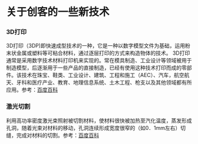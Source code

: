 # 关于创客的一些新技术


### 3D打印
3D打印（3DP)即快速成型技术的一种，它是一种以数字模型文件为基础，运用粉末状金属或塑料等可粘合材料，通过逐层打印的方式来构造物体的技术。
3D打印通常是采用数字技术材料打印机来实现的。常在模具制造、工业设计等领域被用于制造模型，后逐渐用于一些产品的直接制造，已经有使用这种技术打印而成的零部件。该技术在珠宝、鞋类、工业设计、建筑、工程和施工（AEC）、汽车，航空航天、牙科和医疗产业、教育、地理信息系统、土木工程、枪支以及其他领域都有所应用。参考：[百度百科](http://baike.baidu.com/view/4117826.htm)

### 激光切割

利用高功率密度激光束照射被切割材料，使材料很快被加热至汽化温度，蒸发形成孔洞，随着光束对材料的移动，孔洞连续形成宽度很窄的（如0．1mm左右）切缝，完成对材料的切割。参考：[百度百科](http://baike.baidu.com/subview/675863/675863.htm)


